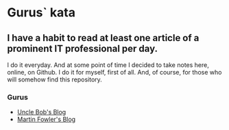 # Gurus` kata

## I have a habit to read at least one article of a prominent IT professional per day.
I do it everyday. And at some point of time I decided to take notes here, online, on Github. I do it for myself, first of all. And, of course, for those who
will somehow find this repository.

### Gurus
* [Uncle Bob's Blog](UNCLE_BOB_BLOG.md)
* [Martin Fowler's Blog](MARTIN_FOWLER.md)
